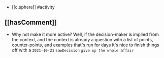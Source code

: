 


- [[c.sphere]] #activity

## [[hasComment]]

- Why not make it more active? Well, if the decision-maker is implied from the context, and the context is already a question with a list of points, counter-points, and examples that's run for days it's nice to finish things off with a `2021-10-21` `sawDecision` `give up the whole affair`
